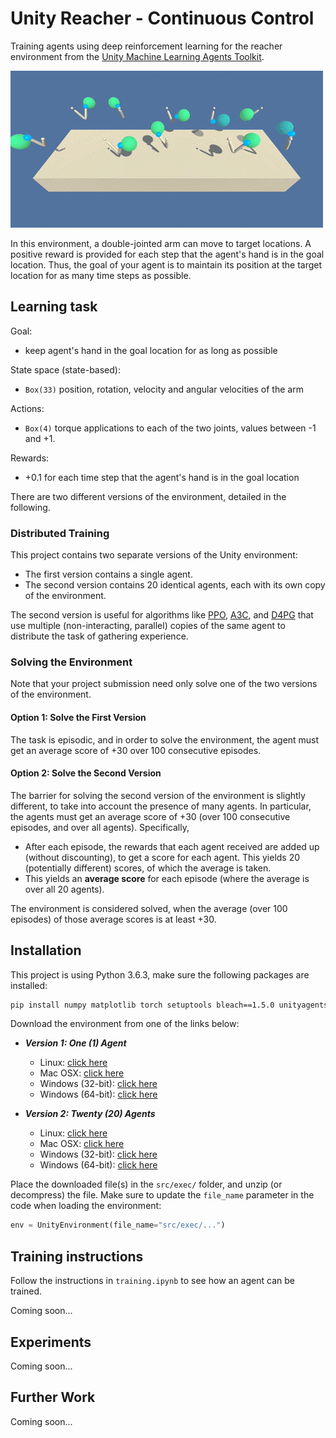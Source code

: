 # Unity Reacher - Continuous Control

Training agents using deep reinforcement learning for the reacher environment from the [Unity Machine Learning Agents Toolkit](https://github.com/Unity-Technologies/ml-agents/blob/master/docs/Learning-Environment-Examples.md#reacher).

![Trained Agent](./assets/reacher.gif)

In this environment, a double-jointed arm can move to target locations. A positive reward is provided for each step that the agent's hand is in the goal location. Thus, the goal of your agent is to maintain its position at the target location for as many time steps as possible.

## Learning task

Goal: 
- keep agent's hand in the goal location for as long as possible

State space (state-based):
- `Box(33)` position, rotation, velocity and angular velocities of the arm

Actions: 
- `Box(4)` torque applications to each of the two joints, values between -1 and +1.

Rewards: 
- +0.1 for each time step that the agent's hand is in the goal location

There are two different versions of the environment, detailed in the following.

### Distributed Training

This project contains two separate versions of the Unity environment:
- The first version contains a single agent.
- The second version contains 20 identical agents, each with its own copy of the environment.  

The second version is useful for algorithms like [PPO](https://arxiv.org/pdf/1707.06347.pdf), [A3C](https://arxiv.org/pdf/1602.01783.pdf), and [D4PG](https://openreview.net/pdf?id=SyZipzbCb) that use multiple (non-interacting, parallel) copies of the same agent to distribute the task of gathering experience.  

### Solving the Environment

Note that your project submission need only solve one of the two versions of the environment. 

#### Option 1: Solve the First Version

The task is episodic, and in order to solve the environment, the agent must get an average score of +30 over 100 consecutive episodes.

#### Option 2: Solve the Second Version

The barrier for solving the second version of the environment is slightly different, to take into account the presence of many agents.  In particular, the agents must get an average score of +30 (over 100 consecutive episodes, and over all agents). Specifically,
- After each episode, the rewards that each agent received are added up (without discounting), to get a score for each agent. This yields 20 (potentially different) scores, of which the average is taken.
- This yields an **average score** for each episode (where the average is over all 20 agents).

The environment is considered solved, when the average (over 100 episodes) of those average scores is at least +30. 

## Installation

This project is using Python 3.6.3, make sure the following packages are installed:

```bash
pip install numpy matplotlib torch setuptools bleach==1.5.0 unityagents
```

Download the environment from one of the links below:
- **_Version 1: One (1) Agent_**
    - Linux: [click here](https://s3-us-west-1.amazonaws.com/udacity-drlnd/P2/Reacher/one_agent/Reacher_Linux.zip)
    - Mac OSX: [click here](https://s3-us-west-1.amazonaws.com/udacity-drlnd/P2/Reacher/one_agent/Reacher.app.zip)
    - Windows (32-bit): [click here](https://s3-us-west-1.amazonaws.com/udacity-drlnd/P2/Reacher/one_agent/Reacher_Windows_x86.zip)
    - Windows (64-bit): [click here](https://s3-us-west-1.amazonaws.com/udacity-drlnd/P2/Reacher/one_agent/Reacher_Windows_x86_64.zip)

- **_Version 2: Twenty (20) Agents_**
    - Linux: [click here](https://s3-us-west-1.amazonaws.com/udacity-drlnd/P2/Reacher/Reacher_Linux.zip)
    - Mac OSX: [click here](https://s3-us-west-1.amazonaws.com/udacity-drlnd/P2/Reacher/Reacher.app.zip)
    - Windows (32-bit): [click here](https://s3-us-west-1.amazonaws.com/udacity-drlnd/P2/Reacher/Reacher_Windows_x86.zip)
    - Windows (64-bit): [click here](https://s3-us-west-1.amazonaws.com/udacity-drlnd/P2/Reacher/Reacher_Windows_x86_64.zip)

Place the downloaded file(s) in the `src/exec/` folder, and unzip (or decompress) the file. Make sure to update the `file_name` parameter in the code when loading the environment:

```python
env = UnityEnvironment(file_name="src/exec/...")
```

## Training instructions

Follow the instructions in `training.ipynb` to see how an agent can be trained.

Coming soon...

## Experiments

Coming soon...

## Further Work

Coming soon...
